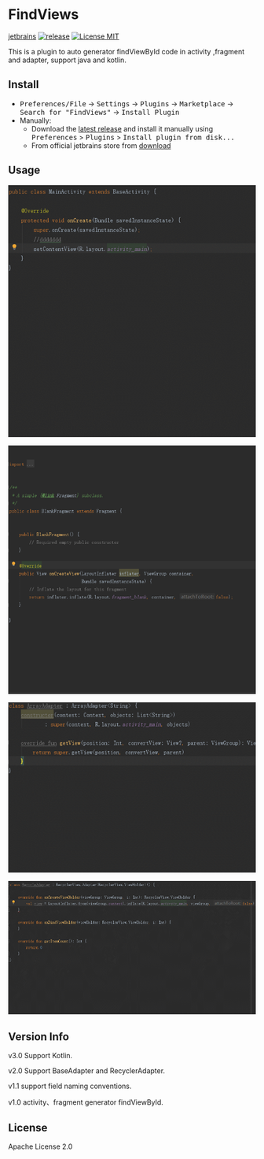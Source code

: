 # FindViews
[jetbrains](https://plugins.jetbrains.com/plugin/12609-findviews)
[ ![release](https://img.shields.io/badge/Release-V2.0-blue.svg)](https://github.com/a741762308/FindViews/releases)
[![License MIT](http://img.shields.io/badge/license-MIT-orange.svg)](https://raw.githubusercontent.com/a741762308/FindViews/master/LICENSE)

This is a plugin to auto generator findViewById code in activity ,fragment and adapter,
support java and kotlin.

## Install   
- <kbd>Preferences/File</kbd> -> <kbd>Settings</kbd> -> <kbd>Plugins</kbd> -> <kbd>Marketplace</kbd> -> <kbd>Search for "FindViews"</kbd> -> <kbd>Install Plugin</kbd>
- Manually:
  - Download the [latest release](https://github.com/a741762308/FindViews/releases) and install it manually using <kbd>Preferences</kbd> > <kbd>Plugins</kbd> > <kbd>Install plugin from disk...</kbd>
  - From official jetbrains store from [download](https://plugins.jetbrains.com/plugin/12609-findviews)
 
 ## Usage
 
 ![activity](/screenshot/activity.gif)
 
 ![fragment](/screenshot/fragment.gif)
 
 ![baseadApter](/screenshot/kotlin_base.gif)
 
  ![recyclerAdapter](/screenshot/kotlin_recycler.gif)
  
 ## Version Info
 v3.0 Support Kotlin.
 
 v2.0 Support BaseAdapter and RecyclerAdapter.
 
 v1.1 support field naming conventions.
 
 v1.0 activity、fragment generator findViewById.

 ## License
  Apache License 2.0